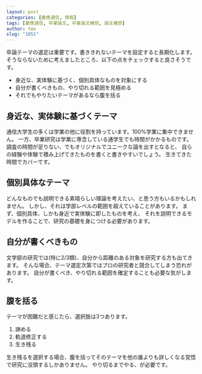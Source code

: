 ```yaml
---
layout: post
categories: [慶應通信, 情報]
tags: [慶應通信, 卒業論文, 卒業論文構想, 論文構想]
author: tmo
slug: "1051"
---
```

卒論テーマの選定は重要です。書ききれないテーマを設定すると長期化します。
そうならないために考えましたところ、以下の点をチェックすると良さそうです。

* 身近な、実体験に基づく、個別具体なものを対象にする
* 自分が書くべきもの、やり切れる範囲を見極める
* それでもやりたいテーマがあるなら腹を括る

## 身近な、実体験に基づくテーマ
通信大学生の多くは学業の他に役割を持っています。100%学業に集中できません。
一方、卒業研究は学業に専念している通学生でも時間がかかるものです。
調査の時間が足りない、でもオリジナルでユニークな論を出すとなると、
自らの経験や体験で積み上げてきたものを書くと書きやすいでしょう。
生きてきた時間でカバーです。

## 個別具体なテーマ
どんなものでも説明できる素晴らしい理論を考えたい、と思う方もいるかもしれません。
しかし、それは学部レベルの範囲を超えていることがあります。
まず、個別具体、しかも身近で実体験に即したものを考え、
それを説明できるモデルを作ることで、研究の基礎を身につける必要があります。

## 自分が書くべきもの
文学部の研究では(特に2/3類)、自分から距離のある対象を研究する方も出てきます。
そんな場合、テーマ選定次第ではプロの研究者と競合してしまう恐れがあります。
自分が書くべき、やり切れる範囲を確定することも必要な気がします。

## 腹を括る
テーマが困難だと感じたら、選択肢は3つあります。

1. 諦める
2. 軌道修正する
3. 生き残る

生き残るを選択する場合、腹を括ってそのテーマを他の誰よりも詳しくなる覚悟で研究に没頭するしかありません。
やり切るまでやる、が必要です。
